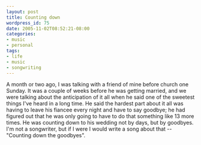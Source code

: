 ```yaml
---
layout: post
title: Counting down
wordpress_id: 75
date: 2005-11-02T08:52:21-08:00
categories:
- music
- personal
tags:
- life
- music
- songwriting
---
```

A month or two ago, I was talking with a friend of mine before church one Sunday.  It was a couple of weeks before he
was getting married, and we were talking about the anticipation of it all when he said one of the sweetest things I've
heard in a long time.  He said the hardest part about it all was having to leave his fiancee every night and have to say
goodbye; he had figured out that he was only going to have to do that something like 13 more times.  He was counting
down to his wedding not by days, but by goodbyes.  I'm not a songwriter, but if I were I would write a song about that
-- "Counting down the goodbyes".
